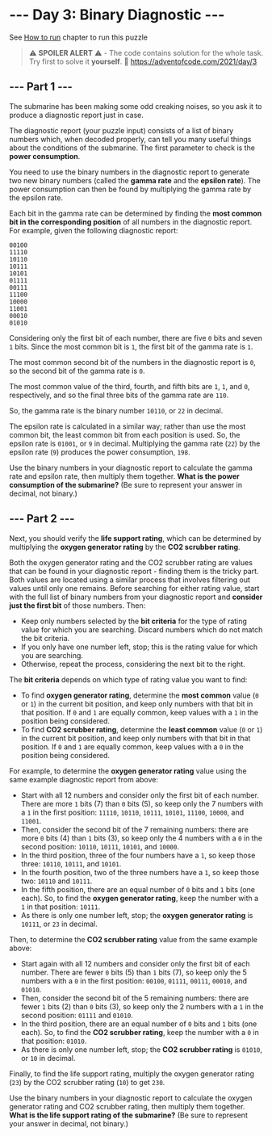 # --- Day 3: Binary Diagnostic ---

See [How to run](https://github.com/arxeiss/advent-of-code-2021/#how-to-run) chapter to run this puzzle

> :warning: **SPOILER ALERT** :warning: - The code contains solution for the whole task. Try first to solve it **yourself**. :link: https://adventofcode.com/2021/day/3

## --- Part 1 ---

The submarine has been making some odd creaking noises, so you
ask it to produce a diagnostic report just in case.

The diagnostic report (your puzzle input) consists of a list of binary numbers which, when decoded properly,
can tell you many useful things about the conditions of the submarine. The first parameter to check is the
**power consumption**.

You need to use the binary numbers in the diagnostic report to generate two new binary numbers (called the
**gamma rate** and the **epsilon rate**). The power consumption can then be found by multiplying the
gamma rate by the epsilon rate.

Each bit in the gamma rate can be determined by finding the **most common bit in the corresponding
position** of all numbers in the diagnostic report. For example, given the following diagnostic report:

```
00100
11110
10110
10111
10101
01111
00111
11100
10000
11001
00010
01010
```

Considering only the first bit of each number, there are five `0` bits and seven `1`
bits. Since the most common bit is `1`, the first bit of the gamma rate is `1`.

The most common second bit of the numbers in the diagnostic report is `0`, so the second bit of the
gamma rate is `0`.

The most common value of the third, fourth, and fifth bits are `1`, `1`, and
`0`, respectively, and so the final three bits of the gamma rate are `110`.

So, the gamma rate is the binary number `10110`, or `22` in decimal.

The epsilon rate is calculated in a similar way; rather than use the most common bit, the least common bit from
each position is used. So, the epsilon rate is `01001`, or `9` in decimal.
Multiplying the gamma rate (`22`) by the epsilon rate (`9`) produces the power
consumption, `198`.

Use the binary numbers in your diagnostic report to calculate the gamma rate and epsilon rate, then multiply
them together. **What is the power consumption of the submarine?** (Be sure to represent your answer in
decimal, not binary.)

## --- Part 2 ---

Next, you should verify the **life support rating**, which can be determined by multiplying the **oxygen
generator rating** by the **CO2 scrubber rating**.

Both the oxygen generator rating and the CO2 scrubber rating are values that can be found in your diagnostic
report - finding them is the tricky part. Both values are located using a similar process that involves
filtering out values until only one remains. Before searching for either rating value, start with the full list
of binary numbers from your diagnostic report and **consider just the first bit** of those numbers. Then:

- Keep only numbers selected by the **bit criteria** for the type of rating value for which you are
searching. Discard numbers which do not match the bit criteria.
- If you only have one number left, stop; this is the rating value for which you are searching.
- Otherwise, repeat the process, considering the next bit to the right.

The **bit criteria** depends on which type of rating value you want to find:

- To find **oxygen generator rating**, determine the **most common** value (`0` or
`1`) in the current bit position, and keep only numbers with that bit in that position. If
`0` and `1` are equally common, keep values with a `1` in the
position being considered.
- To find **CO2 scrubber rating**, determine the **least common** value (`0` or
`1`) in the current bit position, and keep only numbers with that bit in that position. If
`0` and `1` are equally common, keep values with a `0` in the
position being considered.

For example, to determine the **oxygen generator rating** value using the same example diagnostic report
from above:

- Start with all 12 numbers and consider only the first bit of each number. There are more `1` bits
(7) than `0` bits (5), so keep only the 7 numbers with a `1` in the first position:
`11110`, `10110`, `10111`, `10101`, `11100`,
`10000`, and `11001`.
- Then, consider the second bit of the 7 remaining numbers: there are more `0` bits (4) than
`1` bits (3), so keep only the 4 numbers with a `0` in the second position:
`10110`, `10111`, `10101`, and `10000`.
- In the third position, three of the four numbers have a `1`, so keep those three:
`10110`, `10111`, and `10101`.
- In the fourth position, two of the three numbers have a `1`, so keep those two:
`10110` and `10111`.
- In the fifth position, there are an equal number of `0` bits and `1` bits (one each).
So, to find the **oxygen generator rating**, keep the number with a `1` in that position:
`10111`.
- As there is only one number left, stop; the **oxygen generator rating** is `10111`, or
`23` in decimal.

Then, to determine the **CO2 scrubber rating** value from the same example above:

- Start again with all 12 numbers and consider only the first bit of each number. There are fewer
`0` bits (5) than `1` bits (7), so keep only the 5 numbers with a `0` in the
first position: `00100`, `01111`, `00111`, `00010`, and
`01010`.
- Then, consider the second bit of the 5 remaining numbers: there are fewer `1` bits (2) than
`0` bits (3), so keep only the 2 numbers with a `1` in the second position:
`01111` and `01010`.
- In the third position, there are an equal number of `0` bits and `1` bits (one each).
So, to find the **CO2 scrubber rating**, keep the number with a `0` in that position:
`01010`.
- As there is only one number left, stop; the **CO2 scrubber rating** is `01010`, or
`10` in decimal.

Finally, to find the life support rating, multiply the oxygen generator rating (`23`) by the CO2
scrubber rating (`10`) to get `230`.

Use the binary numbers in your diagnostic report to calculate the oxygen generator rating and CO2 scrubber
rating, then multiply them together. **What is the life support rating of the submarine?** (Be sure to
represent your answer in decimal, not binary.)
